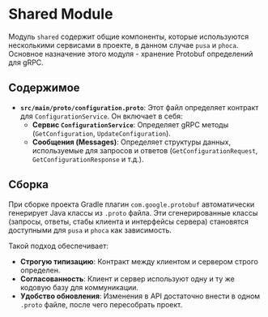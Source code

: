 # Shared Module

Модуль `shared` содержит общие компоненты, которые используются несколькими сервисами в проекте, в данном случае `pusa` и `phoca`. Основное назначение этого модуля - хранение Protobuf определений для gRPC.

## Содержимое

- **`src/main/proto/configuration.proto`**: Этот файл определяет контракт для `ConfigurationService`. Он включает в себя:
    - **Сервис `ConfigurationService`**: Определяет gRPC методы (`GetConfiguration`, `UpdateConfiguration`).
    - **Сообщения (Messages)**: Определяет структуры данных, используемые для запросов и ответов (`GetConfigurationRequest`, `GetConfigurationResponse` и т.д.).

## Сборка

При сборке проекта Gradle плагин `com.google.protobuf` автоматически генерирует Java классы из `.proto` файла. Эти сгенерированные классы (запросы, ответы, стабы клиента и интерфейсы сервера) становятся доступными для `pusa` и `phoca` как зависимость.

Такой подход обеспечивает:
- **Строгую типизацию**: Контракт между клиентом и сервером строго определен.
- **Согласованность**: Клиент и сервер используют одну и ту же кодовую базу для коммуникации.
- **Удобство обновления**: Изменения в API достаточно внести в одном `.proto` файле, после чего пересобрать проект.
